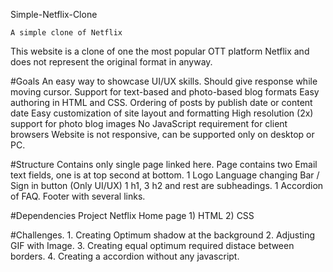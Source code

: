Simple-Netflix-Clone

    A simple clone of Netflix

This website is a clone of one the most popular OTT platform Netflix and does not represent the original format in anyway.

#Goals
    An easy way to showcase UI/UX skills. 
    Should give response while moving cursor.
    Support for text-based and photo-based blog formats
    Easy authoring in HTML and CSS.
    Ordering of posts by publish date or content date
    Easy customization of site layout and formatting
    High resolution (2x) support for photo blog images 
    No JavaScript requirement for client browsers
    Website is not responsive, can be supported only on desktop or PC.

#Structure
    Contains only single page linked here.
    Page contains two Email text fields, one is at top second at bottom.
    1 Logo
    Language changing Bar / Sign in button (Only UI/UX)
    1 h1, 3 h2 and rest are subheadings. 
    1 Accordion of FAQ.
     Footer with several links.
    
#Dependencies
    Project    Netflix Home page
    1) HTML
    2) CSS

#Challenges.
    1. Creating Optimum shadow at the background
    2. Adjusting GIF with Image.
    3. Creating equal optimum required distace between borders.
    4. Creating a accordion without any javascript.
